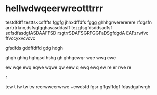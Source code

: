 # hellwdwqeerwreotttrrr
testdfdff
testts<csfffts
fggfg
jhhxdffdfs
fggg
ghhhgrwerererere
rfdgsfn arrtrtrknn,dsfsgfgghasasddasff
tezgfsgfdsddsadfsf
sdfsdfasdgfASDAAFFSD
rsgtrrSDAFSGRFGGFaDSgfdgdA
EAFzrwfvc
ffvccyxvcvcvc

gfsdfds
gddffdffd
gdg
hdgh

ghgh
ghhg
hghgsd
hshg
gh
ghhgewqr
wqe
wwq
ewe

ew
wqe
ewq
eqwe
wqwe
qw
eew
q
ewq
ewq
ew
re
er
rwe
re

r

tew
t
tw
tw
tw
reerwweerwrwe
+ewdsfd
fgsr
gffgsffdgf
fdasdgafwrgh
